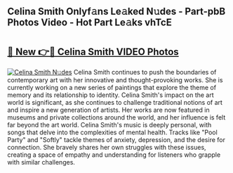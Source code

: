 ## Celina Smith Onlyf𝚊ns Le𝚊ked N𝚞des - Part-pbB Photos Video - Hot Part Le𝚊ks vhTcE

# <h2><a href="http://ab89999.deff.icu/?id=Celina+Smith">🔗 New 👉🔴 Celina Smith VIDEO Photos</a></h2>

[![Celina Smith N𝚞des](https://i.imgur.com/rIISA9y.gif)](http://ab89999.deff.icu/?id=Celina+Smith)
Celina Smith continues to push the boundaries of contemporary art with her innovative and thought-provoking works. She is currently working on a new series of paintings that explore the theme of memory and its relationship to identity. Celina Smith's impact on the art world is significant, as she continues to challenge traditional notions of art and inspire a new generation of artists. Her works are now featured in museums and private collections around the world, and her influence is felt far beyond the art world. Celina Smith's music is deeply personal, with songs that delve into the complexities of mental health. Tracks like "Pool Party" and "Softly" tackle themes of anxiety, depression, and the desire for connection. She bravely shares her own struggles with these issues, creating a space of empathy and understanding for listeners who grapple with similar challenges.
